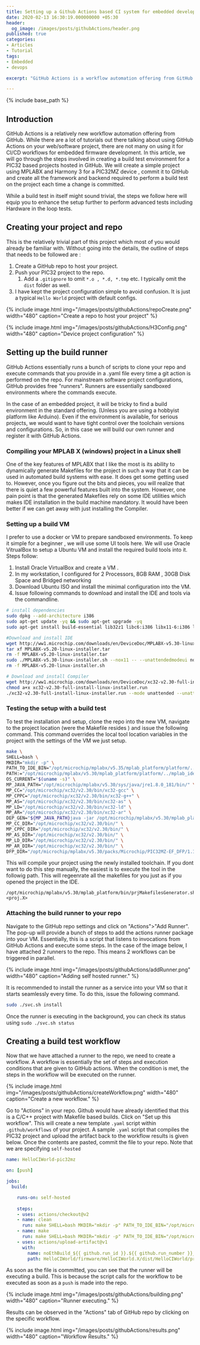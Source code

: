 ```yaml
---
title: Setting up a Github Actions based CI system for embedded development using PIC32
date: 2020-02-13 16:30:19.000000000 +05:30
header:
  og_image: /images/posts/githubActions/header.png
published: true
categories:
- Articles
- Tutorial
tags:
- Embedded
- devops

excerpt: "GitHub Actions is a workflow automation offering from GitHub. While there are a lot of tutorials out there talking about using GitHub Actions on your web/software project, there are not many on using it for CI/CD workflows for embedded firmware development. In this article, we will go through the steps involved in creating a build test environment for a PIC32 based projects hosted in GitHub."

---
```

<style>
div {
  text-align: justify;
  text-justify: inter-word;
}
</style>



{% include base_path %}

## Introduction
GitHub Actions is a relatively new workflow automation offering from GitHub. While there are a lot of tutorials out there talking about using GitHub Actions on your web/software project, there are not many on using it for CI/CD workflows for embedded firmware development. In this article, we will go through the steps involved in creating a build test environment for a PIC32 based projects hosted in GitHub. We will create a simple project using MPLABX and Harmony 3 for a PIC32MZ device , commit it to GitHub and create all the framework and backend required to perform a build test on the project each time a change is committed. 

While a build test in itself might sound trivial, the steps we follow here will equip you to enhance the setup further to perform advanced tests including Hardware in the loop tests. 

## Creating your project and repo

This is the relatively trivial part of this project which most of you would already be familiar with. Without going into the details, the outline of steps that needs to be followed are :

1. Create a GitHub repo to host your project. 
1. Push your PIC32 project to the repo. 
    1. Add a `.gitignore` to omit `*.o , *.d, *.tmp` etc. I typically omit the `dist` folder as well.
1. I have kept the project configuration simple to avoid confusion. It is just a typical `Hello World` project with default configs.

{% include image.html
	img="/images/posts/githubActions/repoCreate.png"
	width="480"
	caption="Create a repo to host your project"
%}

{% include image.html
	img="/images/posts/githubActions/H3Config.png"
	width="480"
	caption="Device project configuration"
%}

## Setting up the build runner

GitHub Actions essentially runs a bunch of scripts to clone your repo and execute commands that you provide in a .yaml file every time a git action is performed on the repo. For mainstream software project configurations, GitHub provides free "runners". Runners are essentially sandboxed environments where the commands execute. 

In the case of an embedded project, it will be tricky to find a build environment in the standard offering. (Unless you are using a hobbyist platform like Arduino). Even if the environment is available, for serious projects, we would want to have tight control over the toolchain versions and configurations. So, in this case we will build our own runner and register it with GitHub Actions.

### Compiling your MPLAB X (windows) project in a Linux shell

One of the key features of MPLABX that I like the most is its ability to dynamically generate Makefiles for the project in such a way that it can be used in automated build systems with ease. It does get some getting used to. However, once you figure out the bits and pieces, you will realize that there is quiet a few powerful features built into the system. However, one pain point is that the generated Makefiles rely on some IDE utilities which makes IDE installation in the build machine mandatory. It would have been better if we can get away with just installing the Compiler.

### Setting up a build VM

I prefer to use a docker or VM to prepare sandboxed environments. To keep it simple for a beginner , we will use some UI tools here. We will use Oracle VitrualBox to setup a Ubuntu VM and install the required build tools into it. Steps follow:

1. Install Oracle VirtualBox and create a VM .
  1. In my workstation, I configured for 2 Processors, 8GB RAM , 30GB Disk Space and Bridged networking 
1. Download Ubuntu ISO and install the minimal configuration into the VM.
1. Issue following commands to download and install the IDE and tools via the commandline. 

```bash
# install dependencies
sudo dpkg --add-architecture i386
sudo apt-get update -yq && sudo apt-get upgrade -yq
sudo apt-get install build-essential lib32z1 libc6:i386 libx11-6:i386 libxext6:i386 libstdc++6:i386 libexpat1:i386 wget -y

#Download and install IDE
wget http://ww1.microchip.com/downloads/en/DeviceDoc/MPLABX-v5.30-linux-installer.tar -q --show-progress --progress=bar:force:noscroll -O MPLABX-v5.30-linux-installer.tar 
tar xf MPLABX-v5.20-linux-installer.tar 
rm -f MPLABX-v5.20-linux-installer.tar
sudo ./MPLABX-v5.30-linux-installer.sh --nox11 -- --unattendedmodeui none --mode unattended
rm -f MPLABX-v5.20-linux-installer.sh

# Download and install Compiler
wget http://ww1.microchip.com/downloads/en/DeviceDoc/xc32-v2.30-full-install-linux-installer.run -q --show-progress --progress=bar:force:noscroll -O xc32-v2.30-full-install-linux-installer.run
chmod a+x xc32-v2.30-full-install-linux-installer.run 
./xc32-v2.30-full-install-linux-installer.run --mode unattended --unattendedmodeui none --netservername localhost --LicenseType FreeMode && rm -f xc32-v2.20-full-install-linux-installer.run

```

### Testing the setup with a build test

To test the installation and setup, clone the repo into the new VM, navigate to the project location (were the Makefile resides ) and issue the following command. This command overrides the local tool location variables in the project with the settings of the VM we just setup. 

```bash
make \
SHELL=bash \
MKDIR="mkdir -p" \
PATH_TO_IDE_BIN="/opt/microchip/mplabx/v5.35/mplab_platform/platform/../mplab_ide/modules/../../bin/" \
PATH:="/opt/microchip/mplabx/v5.30/mplab_platform/platform/../mplab_ide/modules/../../bin/":$PATH \
OS_CURRENT="$(uname -s)" \
MP_JAVA_PATH="/opt/microchip/mplabx/v5.30/sys/java/jre1.8.0_181/bin/" \
MP_CC="/opt/microchip/xc32/v2.30/bin/xc32-gcc" \
MP_CPPC="/opt/microchip/xc32/v2.30/bin/xc32-g++" \
MP_AS="/opt/microchip/xc32/v2.30/bin/xc32-as" \
MP_LD="/opt/microchip/xc32/v2.30/bin/xc32-ld" \
MP_AR="/opt/microchip/xc32/v2.30/bin/xc32-ar" \
DEP_GEN="${MP_JAVA_PATH}java -jar /opt/microchip/mplabx/v5.30/mplab_platform/platform/../mplab_ide/modules/../../bin/extractobjectdependencies.jar" \
MP_CC_DIR="/opt/microchip/xc32/v2.30/bin/" \
MP_CPPC_DIR="/opt/microchip/xc32/v2.30/bin/" \
MP_AS_DIR="/opt/microchip/xc32/v2.30/bin/" \
MP_LD_DIR="/opt/microchip/xc32/v2.30/bin/" \
MP_AR_DIR="/opt/microchip/xc32/v2.30/bin/" \
DFP_DIR="/opt/microchip/mplabx/v5.30/packs/Microchip/PIC32MZ-EF_DFP/1.1.45" -j4
```

This will compile your project using the newly installed toolchain. 
If you dont want to do this step manually, the easiest is to execute the tool in the followig path. This will regeenrate all the makefiles for you just as if you opened the project in the IDE.

```
/opt/microchip/mplabx/v5.30/mplab_platform/bin/prjMakefilesGenerator.sh <proj.X> 
```

### Attaching the build runner to your repo

Navigate to the GitHub repo settings and click on "Actions">"Add Runner". The pop-up will provide a bunch of steps to add the actions runner package into your VM. Essentially, this is a script that listens to invocations from GitHub Actions and execute some steps. In the case of the image below, I have attached 2 runners to the repo. This means 2 workflows can be triggered in parallel. 

{% include image.html
	img="/images/posts/githubActions/addRunner.png"
	width="480"
	caption="Adding self hosted runner."
%}

It is recommended to install the runner as a service into your VM so that it starts seamlessly every time. To do this, issue the following command. 

```bash
sudo ./svc.sh install
```

Once the runner is executing in the background, you can check its status using `sudo ./svc.sh status`

## Creating a build test workflow

Now that we have attached a runner to the repo, we need to create a workflow. A workflow is essentially the set of steps and execution conditions that are given to GitHub actions. When the condition is met, the steps in the workflow will be executed on the runner. 

{% include image.html
	img="/images/posts/githubActions/createWorkflow.png"
	width="480"
	caption="Create a new workflow."
%}

Go to "Actions" in your repo. Github would have already identified that this is a C/C++ project with Makefile based builds. Click on "Set up this workflow". This will create a new template `.yaml` script within `.github/workflows` of your project. A sample `.yaml` script that compiles the PIC32 project and upload the artifact back to the workflow results is given below. Once the contents are pasted, commit the file to your repo. Note that we are specifying `self-hosted` 

```yaml
name: HelloCIWorld-pic32mz

on: [push]

jobs:
  build:

    runs-on: self-hosted
    
    steps:
    - uses: actions/checkout@v2
    - name: clean
      run: make SHELL=bash MKDIR="mkdir -p" PATH_TO_IDE_BIN="/opt/microchip/mplabx/v5.35/mplab_platform/platform/../mplab_ide/modules/../../bin/" PATH:="/opt/microchip/mplabx/v5.30/mplab_platform/platform/../mplab_ide/modules/../../bin/":"/opt/microchip/xc32/v2.30/bin/":$PATH OS_CURRENT="$(uname -s)" MP_JAVA_PATH="/opt/microchip/mplabx/v5.30/sys/java/jre1.8.0_181/bin/" MP_CC="/opt/microchip/xc32/v2.30/bin/xc32-gcc" MP_CPPC="/opt/microchip/xc32/v2.30/bin/xc32-g++" MP_AS="/opt/microchip/xc32/v2.30/bin/xc32-as" MP_LD="/opt/microchip/xc32/v2.30/bin/xc32-ld" MP_AR="/opt/microchip/xc32/v2.30/bin/xc32-ar" DEP_GEN="${MP_JAVA_PATH}java -jar /opt/microchip/mplabx/v5.30/mplab_platform/platform/../mplab_ide/modules/../../bin/extractobjectdependencies.jar" MP_CC_DIR="/opt/microchip/xc32/v2.30/bin/" MP_CPPC_DIR="/opt/microchip/xc32/v2.30/bin/" MP_AS_DIR="/opt/microchip/xc32/v2.30/bin/" MP_LD_DIR="/opt/microchip/xc32/v2.30/bin/" MP_AR_DIR="/opt/microchip/xc32/v2.30/bin/" DFP_DIR="/opt/microchip/mplabx/v5.30/packs/Microchip/PIC32MZ-EF_DFP/1.1.45" clean
    - name: make
      run: make SHELL=bash MKDIR="mkdir -p" PATH_TO_IDE_BIN="/opt/microchip/mplabx/v5.35/mplab_platform/platform/../mplab_ide/modules/../../bin/" PATH:="/opt/microchip/mplabx/v5.30/mplab_platform/platform/../mplab_ide/modules/../../bin/":"/opt/microchip/xc32/v2.30/bin/":$PATH OS_CURRENT="$(uname -s)" MP_JAVA_PATH="/opt/microchip/mplabx/v5.30/sys/java/jre1.8.0_181/bin/" MP_CC="/opt/microchip/xc32/v2.30/bin/xc32-gcc" MP_CPPC="/opt/microchip/xc32/v2.30/bin/xc32-g++" MP_AS="/opt/microchip/xc32/v2.30/bin/xc32-as" MP_LD="/opt/microchip/xc32/v2.30/bin/xc32-ld" MP_AR="/opt/microchip/xc32/v2.30/bin/xc32-ar" DEP_GEN="${MP_JAVA_PATH}java -jar /opt/microchip/mplabx/v5.30/mplab_platform/platform/../mplab_ide/modules/../../bin/extractobjectdependencies.jar" MP_CC_DIR="/opt/microchip/xc32/v2.30/bin/" MP_CPPC_DIR="/opt/microchip/xc32/v2.30/bin/" MP_AS_DIR="/opt/microchip/xc32/v2.30/bin/" MP_LD_DIR="/opt/microchip/xc32/v2.30/bin/" MP_AR_DIR="/opt/microchip/xc32/v2.30/bin/" DFP_DIR="/opt/microchip/mplabx/v5.30/packs/Microchip/PIC32MZ-EF_DFP/1.1.45"  -j4 -C HelloCIWorld/firmware/HelloCIWorld.X
    - uses: actions/upload-artifact@v1
      with:
        name: noEthBuild_${{ github.run_id }}.${{ github.run_number }}_${{ github.sha }}.zip
        path: HelloCIWorld/firmware/HelloCIWorld.X/dist/HelloCIWorld/production

```

As soon as the file is committed, you can see that the runner will be executing a build. This is because the script calls for the workflow to be executed as soon as a `push` is made into the repo.

{% include image.html
	img="/images/posts/githubActions/building.png"
	width="480"
	caption="Runner executing."
%}

Results can be observed in the "Actions" tab of GitHub repo by clicking on the specific workflow.

{% include image.html
	img="/images/posts/githubActions/results.png"
	width="480"
	caption="Workflow Results."
%}

